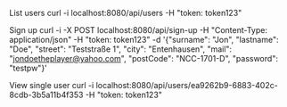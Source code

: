 List users
curl -i localhost:8080/api/users -H "token: token123"

Sign up
curl -i -X POST localhost:8080/api/sign-up
-H "Content-Type: application/json"
-H "token: token123"
-d '{"surname": "Jon",
"lastname": "Doe", 
"street": "Teststraße 1",
"city": "Entenhausen",
"mail": "jondoetheplayer@yahoo.com",
"postCode": "NCC-1701-D",
"password": "testpw"}'

View single user
curl -i localhost:8080/api/users/ea9262b9-6883-402c-8cdb-3b5a11b4f353 -H "token: token123"
